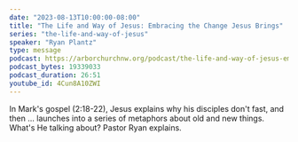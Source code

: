 ```yaml
---
date: "2023-08-13T10:00:00-08:00"
title: "The Life and Way of Jesus: Embracing the Change Jesus Brings"
series: "the-life-and-way-of-jesus"
speaker: "Ryan Plantz"
type: message
podcast: https://arborchurchnw.org/podcast/the-life-and-way-of-jesus-embracing-the-change-jesus-brings.mp3
podcast_bytes: 19339033
podcast_duration: 26:51
youtube_id: 4Cun8A10ZWI
---
```


In Mark's gospel (2:18-22), Jesus explains why his disciples don't fast, and then ... launches into a series of metaphors about old and new things. What's He talking about? Pastor Ryan explains.
